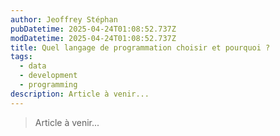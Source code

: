 ```yaml
---
author: Jeoffrey Stéphan
pubDatetime: 2025-04-24T01:08:52.737Z
modDatetime: 2025-04-24T01:08:52.737Z
title: Quel langage de programmation choisir et pourquoi ?
tags:
  - data
  - development
  - programming
description: Article à venir...
---
```

> Article à venir...
